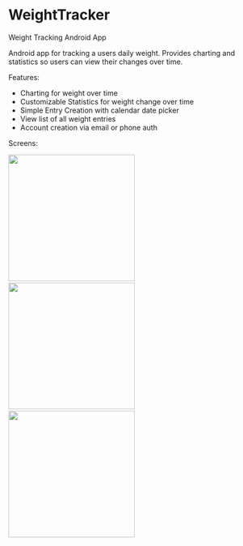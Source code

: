 # WeightTracker
Weight Tracking Android App

Android app for tracking a users daily weight. Provides charting and statistics so users can view their changes over time.

Features:
  * Charting for weight over time
  * Customizable Statistics for weight change over time
  * Simple Entry Creation with calendar date picker
  * View list of all weight entries
  * Account creation via email or phone auth

Screens:

<img src="https://imgur.com/9l4LDBW.png" width="250" />&nbsp;
<img src="https://imgur.com/WIGmByI.png" width="250" />&nbsp;
<img src="https://imgur.com/wbFekKj.png" width="250" />&nbsp;
